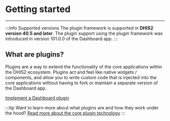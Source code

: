 # Getting started

---

:::info Supported versions
The plugin framework is supported in **DHIS2 version 40.5 and later**.
The plugin support using the plugin framework was introduced in version 101.0.0 of the Dashboard app.
:::

## What are plugins?

Plugins are a way to extend the functionality of the core applications within the DHIS2 ecosystem.
Plugins act and feel like native widgets / components, and allow you to write custom code that is injected into the core applications
without having to fork or maintain a separate version of the Dashboard app.

[Implement a Dashboard plugin](/docs/dashboard-plugins/developer/implement-a-dashboard-plugin)

:::tip
Want to learn more about what plugins are and how they work under the hood? [Read more about the core plugin technology](/docs/app-runtime/components/Plugin.md)
:::
